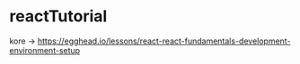 # reactTutorial

kore -> https://egghead.io/lessons/react-react-fundamentals-development-environment-setup
